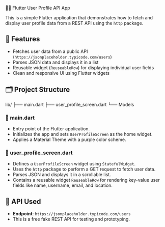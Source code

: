 🧑‍💻 Flutter User Profile API App

This is a simple Flutter application that demonstrates how to fetch and display user profile data from a REST API using the `http` package.

## 📱 Features

- Fetches user data from a public API (`https://jsonplaceholder.typicode.com/users`)
- Parses JSON data and displays it in a list
- Reusable widget (`ReuseableRow`) for displaying individual user fields
- Clean and responsive UI using Flutter widgets

## 🗂️ Project Structure

lib/
├── main.dart
├── user_profile_screen.dart
└── Models


### 📄 main.dart

- Entry point of the Flutter application.
- Initializes the app and sets `UserProfileScreen` as the home widget.
- Applies a Material Theme with a purple color scheme.

### 📄 user_profile_screen.dart

- Defines a `UserProfileScreen` widget using `StatefulWidget`.
- Uses the `http` package to perform a GET request to fetch user data.
- Parses JSON and displays it in a scrollable list.
- Contains a reusable widget `ReuseableRow` for rendering key-value user fields like name, username, email, and location.

## 🔌 API Used

- **Endpoint**: `https://jsonplaceholder.typicode.com/users`
- This is a free fake REST API for testing and prototyping.
